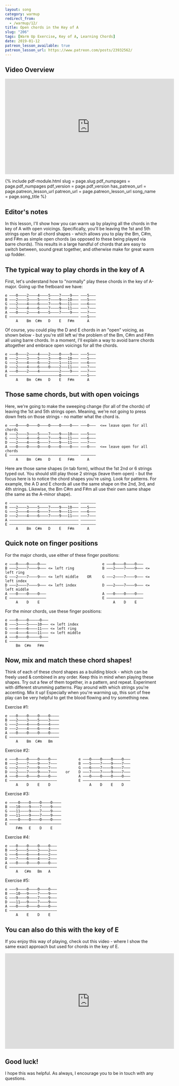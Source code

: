 ```yaml
---
layout: song
category: warmup
redirect_from:
  - /warmup/12/
title: Open chords in the Key of A
slug: "206"
tags: [Warm Up Exercise, Key of A, Learning Chords]
date: 2019-01-12
patreon_lesson_available: true
patreon_lesson_url: https://www.patreon.com/posts/23932562/
---
```


## Video Overview

<iframe width="560" height="315" src="https://www.youtube.com/embed/TUCeAirXkH8?showinfo=0" frameborder="0" allowfullscreen></iframe>

{% include pdf-module.html
     slug = page.slug
     pdf_numpages = page.pdf_numpages
     pdf_version = page.pdf_version
     has_patreon_url = page.patreon_lesson_url
     patreon_url = page.patreon_lesson_url
     song_name = page.song_title %}

<!-- Coming soon... -->

## Editor's notes

In this lesson, I'll show how you can warm up by playing all the chords in the key of A with open voicings. Specifically, you'll be leaving the 1st and 5th strings open for all chord shapes - which allows you to play the Bm, C#m, and F#m as simple open chords (as opposed to these being played via barre chords). This results in a large handful of chords that are easy to switch between, sound great together, and otherwise make for great warm up fodder.

## The typical way to play chords in the key of A

First, let's understand how to "normally" play these chords in the key of A-major. Going up the fretboard we have:

    e –––0––––2––––4––––5––––7––––9––– –––5–––
    B –––2––––3––––5––––7––––9–––10––– –––5–––
    G –––2––––4––––6––––7––––9–––11––– –––6–––
    D –––2––––4––––6––––7––––9–––11––– –––7–––
    A –––0––––2––––4––––5––––7––––9––– –––7–––
    E –––––––––––––––––––––––––––––––– –––5–––
         A    Bm  C#m   D    E   F#m      A    

Of course, you could play the D and E chords in an "open" voicing, as shown below - but you're still left w/ the problem of the Bm, C#m and F#m all using barre chords. In a moment, I'll explain a way to avoid barre chords altogether and embrace open voicings for all the chords.

    e –––0––––2––––4––––2––––0––––9––– –––5–––
    B –––2––––3––––5––––3––––0–––10––– –––5–––
    G –––2––––4––––6––––2––––1–––11––– –––6–––
    D –––2––––4––––6––––0––––2–––11––– –––7–––
    A –––0––––2––––4–––––––––2––––9––– –––7–––
    E –––––––––––––––––––––––0–––––––– –––5–––
         A    Bm  C#m   D    E   F#m      A    

## Those same chords, but with open voicings

Here, we're going to make the sweeping change (for all of the chords) of leaving the 1st and 5th strings open. Meaning, we're not going to press down frets on those strings - no matter what the chord is.

    e –––0––––0––––0––––0––––0––––0––– –––0–––  <== leave open for all chords
    B –––2––––3––––5––––7––––9–––10––– –––5–––
    G –––2––––4––––6––––7––––9–––11––– –––6–––
    D –––2––––4––––6––––7––––9–––11––– –––7–––
    A –––0––––0––––0––––0––––0––––0––– –––0–––  <== leave open for all chords
    E –––––––––––––––––––––––––––––––– –––––––
         A    Bm  C#m   D    E   F#m      A     

Here are those same shapes (in tab form), without the 1st 2nd or 6 strings typed out. You should still play those 2 strings (leave them open) - but the focus here is to notice the chord shapes you're using. Look for patterns. For example, the A D and E chords all use the same shape on the 2nd, 3rd, and 4th strings. Likewise, the Bm C#m and F#m all use their own same shape (the same as the A-minor shape).

    e –––––––––––––––––––––––––––––––– –––––––
    B –––2––––3––––5––––7––––9–––10––– –––5–––
    G –––2––––4––––6––––7––––9–––11––– –––6–––
    D –––2––––4––––6––––7––––9–––11––– –––7–––
    A –––––––––––––––––––––––––––––––– –––––––
    E –––––––––––––––––––––––––––––––– –––––––
         A    Bm  C#m   D    E   F#m      A    

## Quick note on finger positions

For the major chords, use either of these finger positions:

    e –––0––––0––––0–––                          e –––0––––0––––0–––                   
    B –––2––––7––––9––– <= left ring             B –––2––––7––––9––– <= left ring      
    G –––2––––7––––9––– <= left middle    OR     G –––2––––7––––9––– <= left index   
    D –––2––––7––––9––– <= left index            D –––2––––7––––9––– <= left middle     
    A –––0––––0––––0–––                          A –––0––––0––––0–––                    
    E –––––––––––––––––                          E –––––––––––––––––                    
         A    D    E                                  A    D    E                       

For the minor chords, use these finger positions:

    e –––0––––0–––––0–––
    B –––3––––5––––10––– <= left index  
    G –––4––––6––––11––– <= left ring
    D –––4––––6––––11––– <= left middle
    A –––0––––0–––––0–––
    E ––––––––––––––––––
         Bm  C#m   F#m   

## Now, mix and match these chord shapes!

Think of each of these chord shapes as a building block - which can be freely used & combined in any order. Keep this in mind when playing these shapes. Try out a few of them together, in a pattern, and repeat. Experiment with different strumming patterns. Play around with which strings you're accenting. Mix it up! Especially when you're warming up, this sort of free play can be very helpful to get the blood flowing and try something new.

Exercise #1:

    e –––0––––0––––0––––0––––
    B –––2––––3––––5––––3––––
    G –––2––––4––––6––––4––––
    D –––2––––4––––6––––4––––
    A –––0––––0––––0––––0––––
    E –––––––––––––––––––––––
         A    Bm  C#m   Bm     

Exercise #2:

    e –––0––––0––––0––––0–––          e –––0––––0––––0––––0–––
    B –––2––––7––––9––––7–––          B –––5––––7––––9––––7–––
    G –––2––––7––––9––––7–––          G –––6––––7––––9––––7–––
    D –––2––––7––––9––––7–––    or    D –––7––––7––––9––––7–––
    A –––0––––0––––0––––0–––          A –––0––––0––––0––––0–––
    E ––––––––––––––––––––––          E ––––––––––––––––––––––
         A    D    E    D                  A    D    E    D   

Exercise #3:

    e ––––0––––0––––0––––0––––
    B –––10––––9––––7––––9––––
    G –––11––––9––––7––––9––––
    D –––11––––9––––7––––9––––
    A ––––0––––0––––0––––0––––
    E ––––––––––––––––––––––––
         F#m   E    D    E    

Exercise #4:

    e –––0––––0––––0––––0–––
    B –––5––––5––––3––––2–––
    G –––6––––6––––4––––2–––
    D –––7––––6––––4––––2–––
    A –––0––––0––––0––––0–––
    E ––––––––––––––––––––––
         A   C#m   Bm   A    

Exercise #5:

    e –––9––––0––––0––––0–––
    B –––10–––9––––7––––9–––
    G –––9––––9––––7––––9–––
    D –––11–––9––––7––––9–––
    A –––0––––0––––0––––0–––
    E ––––––––––––––––––––––
         A    E    D    E

## You can also do this with the key of E

If you enjoy this way of playing, check out this video - where I show the same exact approach but used for chords in the key of E.

<iframe width="560" height="315" src="https://www.youtube.com/embed/6n6bpW9FUN4" frameborder="0" allow="accelerometer; encrypted-media; gyroscope; picture-in-picture" allowfullscreen></iframe>

## Good luck!

I hope this was helpful. As always, I encourage you to be in touch with any questions.
